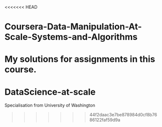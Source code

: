 <<<<<<< HEAD
# Coursera-Data-Manipulation-At-Scale-Systems-and-Algorithms
My solutions for assignments in this course.
=======
# DataScience-at-scale
Specialisation from University of Washington
>>>>>>> 44f2daac3e7be878984d0cf8b7686122faf59d9a
